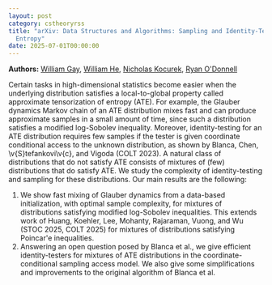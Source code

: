 ```yaml
---
layout: post
category: cstheoryrss
title: "arXiv: Data Structures and Algorithms: Sampling and Identity-Testing Without Approximate Tensorization of
  Entropy"
date: 2025-07-01T00:00:00
---
```


**Authors:** [William Gay](https://dblp.uni-trier.de/search?q=William+Gay), [William He](https://dblp.uni-trier.de/search?q=William+He), [Nicholas Kocurek](https://dblp.uni-trier.de/search?q=Nicholas+Kocurek), [Ryan O'Donnell](https://dblp.uni-trier.de/search?q=Ryan+O%27Donnell)

Certain tasks in high-dimensional statistics become easier when the
underlying distribution satisfies a local-to-global property called approximate
tensorization of entropy (ATE). For example, the Glauber dynamics Markov chain
of an ATE distribution mixes fast and can produce approximate samples in a
small amount of time, since such a distribution satisfies a modified
log-Sobolev inequality. Moreover, identity-testing for an ATE distribution
requires few samples if the tester is given coordinate conditional access to
the unknown distribution, as shown by Blanca, Chen, \v{S}tefankovi\v{c}, and
Vigoda (COLT 2023).
A natural class of distributions that do not satisfy ATE consists of mixtures
of (few) distributions that do satisfy ATE. We study the complexity of
identity-testing and sampling for these distributions. Our main results are the
following:
1. We show fast mixing of Glauber dynamics from a data-based initialization,
with optimal sample complexity, for mixtures of distributions satisfying
modified log-Sobolev inequalities. This extends work of Huang, Koehler, Lee,
Mohanty, Rajaraman, Vuong, and Wu (STOC 2025, COLT 2025) for mixtures of
distributions satisfying Poincar\'e inequalities.
2. Answering an open question posed by Blanca et al., we give efficient
identity-testers for mixtures of ATE distributions in the
coordinate-conditional sampling access model. We also give some simplifications
and improvements to the original algorithm of Blanca et al.
